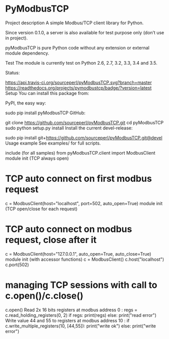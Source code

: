 # PyModbusTCP
Project description
A simple Modbus/TCP client library for Python.

Since version 0.1.0, a server is also available for test purpose only (don’t use in project).

pyModbusTCP is pure Python code without any extension or external module dependency.

Test
The module is currently test on Python 2.6, 2.7, 3.2, 3.3, 3.4 and 3.5.

Status:

https://api.travis-ci.org/sourceperl/pyModbusTCP.svg?branch=master https://readthedocs.org/projects/pymodbustcp/badge/?version=latest
Setup
You can install this package from:

PyPI, the easy way:

sudo pip install pyModbusTCP
GitHub:

git clone https://github.com/sourceperl/pyModbusTCP.git
cd pyModbusTCP
sudo python setup.py install
Install the current devel-release:

sudo pip install git+https://github.com/sourceperl/pyModbusTCP.git@devel
Usage example
See examples/ for full scripts.

include (for all samples)
from pyModbusTCP.client import ModbusClient
module init (TCP always open)
# TCP auto connect on first modbus request
c = ModbusClient(host="localhost", port=502, auto_open=True)
module init (TCP open/close for each request)
# TCP auto connect on modbus request, close after it
c = ModbusClient(host="127.0.0.1", auto_open=True, auto_close=True)
module init (with accessor functions)
c = ModbusClient()
c.host("localhost")
c.port(502)
# managing TCP sessions with call to c.open()/c.close()
c.open()
Read 2x 16 bits registers at modbus address 0 :
regs = c.read_holding_registers(0, 2)
if regs:
    print(regs)
else:
    print("read error")
Write value 44 and 55 to registers at modbus address 10 :
if c.write_multiple_registers(10, [44,55]):
    print("write ok")
else:
    print("write error")

